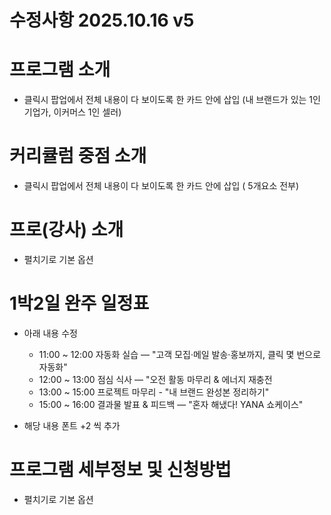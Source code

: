 # 수정사항 2025.10.16 v5


# 프로그램 소개
- 클릭시 팝업에서 전체 내용이 다 보이도록 한 카드 안에 삽입 (내 브랜드가 있는 1인 기업가, 이커머스 1인 셀러)


# 커리큘럼 중점 소개
- 클릭시 팝업에서 전체 내용이 다 보이도록 한 카드 안에 삽입 ( 5개요소 전부)


# 프로(강사) 소개
- 펼치기로  기본 옵션 



# 1박2일 완주 일정표


- 아래 내용 수정
  - 11:00 ~ 12:00
    자동화 실습 — "고객 모집·메일 발송·홍보까지, 클릭 몇 번으로 자동화"
  - 12:00 ~ 13:00
    점심 식사 — "오전 활동 마무리 & 에너지 재충전
  - 13:00 ~ 15:00
    프로젝트 마무리 - "내 브랜드 완성본 정리하기"
  - 15:00 ~ 16:00
    결과물 발표 & 피드백 — "혼자 해냈다! YANA 쇼케이스"

- 해당 내용 폰트 +2 씩 추가


# 프로그램 세부정보 및 신청방법
- 펼치기로 기본 옵션